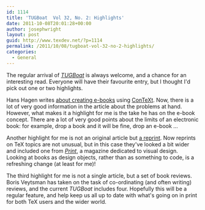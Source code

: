 ```yaml
---
id: 1114
title: 'TUGBoat  Vol 32, No. 2: Highlights'
date: 2011-10-08T20:01:28+00:00
author: josephwright
layout: post
guid: http://www.texdev.net/?p=1114
permalink: /2011/10/08/tugboat-vol-32-no-2-highlights/
categories:
  - General
---
```

The regular arrival of [_TUGBoat_](http://tug.org/tugboat) is always welcome, and a chance for an interesting read. Everyone will have their favourite entry, but I thought I'd pick out one or two highlights.

Hans Hagen writes [about creating e-books](https://www.tug.org/members/TUGboat/tb32-2/tb101hagen.pdf) using [ConTeXt](http://wiki.contextgarden.net). Now, there is a lot of very good information in the article about the problems at hand. However, what makes it a highlight for me is the take he has on the e-book concept. There are a lot of very good points about the limits of an electronic book: for example, drop a book and it will be fine, drop an e-book …

Another highlight for me is not an original article but [a reprint](http://tug.org/TUGboat/tb32-2/tb101shaw.pdf). Now reprints on TeX topics are not unusual, but in this case they've looked a bit wider and included one from [_Print_](http://www.printmag.com), a magazine dedicated to visual design. Looking at books as design objects, rather than as something to code, is a refreshing change (at least for me)!

The third highlight for me is not a single article, but a set of book reviews. Boris Veytsman has taken on the task of co-ordinating (and often writing) reviews, and the current _TUGBoat_ includes four. Hopefully this will be a regular feature, and help keep us all up to date with what's going on in print for both TeX users and the wider world.
